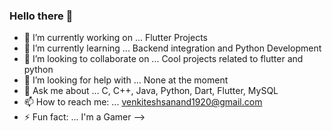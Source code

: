 ### Hello there 👋



- 🔭 I’m currently working on ... Flutter Projects
- 🌱 I’m currently learning ... Backend integration and Python Development
- 👯 I’m looking to collaborate on ... Cool projects related to flutter and python
- 🤔 I’m looking for help with ... None at the moment
- 💬 Ask me about ... C, C++, Java, Python, Dart, Flutter, MySQL
- 📫 How to reach me: ... venkiteshsanand1920@gmail.com
- ⚡ Fun fact: ... I'm a Gamer
-->
